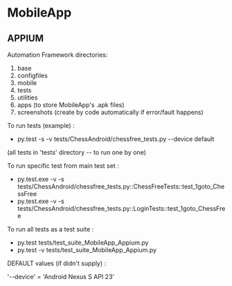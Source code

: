 # MobileApp

## APPIUM

Automation Framework directories:

1) base
2) configfiles
3) mobile
4) tests
5) utilities
6) apps (to store MobileApp's .apk files)
7) screenshots (create by code automatically if error/fault happens)

To run tests (example) :

* py.test -s -v tests/ChessAndroid/chessfree_tests.py --device default

(all tests in 'tests' directory -- to run one by one)

To run specific test from main test set :

* py.test.exe -v -s tests/ChessAndroid/chessfree_tests.py::ChessFreeTests::test_1goto_ChessFree
* py.test.exe -v -s tests/ChessAndroid/chessfree_tests.py::LoginTests::test_1goto_ChessFree

To run all tests as a test suite :

* py.test tests/test_suite_MobileApp_Appium.py   
* py.test -v tests/test_suite_MobileApp_Appium.py

DEFAULT values (if didn't supply) :

'--device' = 'Android Nexus S API 23'
